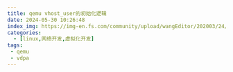 ```yaml
---
title: qemu vhost_user的初始化逻辑
date: 2024-05-30 10:26:48
index_img: https://img-en.fs.com/community/upload/wangEditor/202003/24/_1585046553_TZOmBePO8Z.jpg
categories:
  - [linux,网络开发,虚拟化开发]
tags:
 - qemu
 - vdpa
---
```


